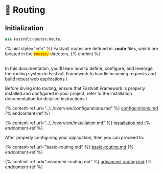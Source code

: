 # 🏁 Routing

## Initialization

```php
use FastVolt/Router/Route;
```

{% hint style="info" %}
Fastvolt routes are defined in **.route** files, which are located in the <mark style="color:red;">**`routes/`**</mark> directory.
{% endhint %}

\
In this documentation, you'll learn how to define, configure, and leverage the routing system in Fastvolt Framework to handle incoming requests and build robust web applications.\


Before diving into routing, ensure that Fastvolt Framework is properly installed and configured in your project, refer to the installation documentation for detailed instructions.\


{% content-ref url="../../overview/configurations.md" %}
[configurations.md](../../overview/configurations.md)
{% endcontent-ref %}

{% content-ref url="../../overview/installation.md" %}
[installation.md](../../overview/installation.md)
{% endcontent-ref %}

After properly configuring your application, then you can proceed to:

{% content-ref url="basic-routing.md" %}
[basic-routing.md](basic-routing.md)
{% endcontent-ref %}

{% content-ref url="advanced-routing.md" %}
[advanced-routing.md](advanced-routing.md)
{% endcontent-ref %}
